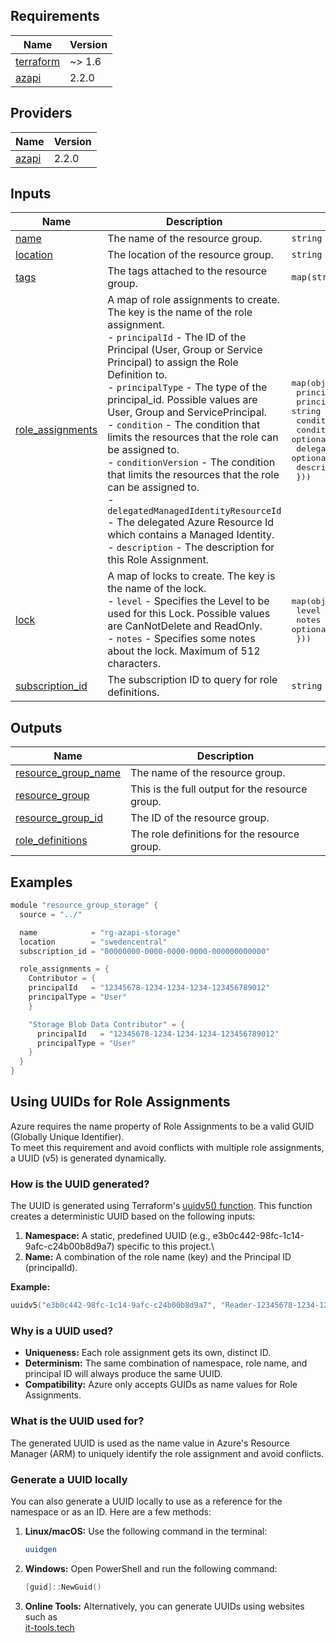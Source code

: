 <!-- BEGIN_TF_DOCS -->
## Requirements

| Name | Version |
|------|---------|
| <a name="requirement_terraform"></a> [terraform](#requirement\_terraform) | ~> 1.6 |
| <a name="requirement_azapi"></a> [azapi](#requirement\_azapi) | 2.2.0 |

## Providers

| Name | Version |
|------|---------|
| <a name="provider_azapi"></a> [azapi](#provider\_azapi) | 2.2.0 |

## Inputs

| Name | Description | Type | Default | Required |
|------|-------------|------|---------|:--------:|
| <a name="input_name"></a> [name](#input\_name) | The name of the resource group. | `string` | n/a | yes |
| <a name="input_location"></a> [location](#input\_location) | The location of the resource group. | `string` | n/a | yes |
| <a name="input_tags"></a> [tags](#input\_tags) | The tags attached to the resource group. | `map(string)` | `null` | no |
| <a name="input_role_assignments"></a> [role\_assignments](#input\_role\_assignments) | A map of role assignments to create. The key is the name of the role assignment.<br/> - `principalId` - The ID of the Principal (User, Group or Service Principal) to assign the Role Definition to.<br/> - `principalType` - The type of the principal\_id. Possible values are User, Group and ServicePrincipal.<br/> - `condition` - The condition that limits the resources that the role can be assigned to.<br/> - `conditionVersion` - The condition that limits the resources that the role can be assigned to.<br/> - `delegatedManagedIdentityResourceId` - The delegated Azure Resource Id which contains a Managed Identity.<br/> - `description` - The description for this Role Assignment. | <pre>map(object({<br/>    principalId                        = string<br/>    principalType                      = string<br/>    condition                          = optional(string)<br/>    conditionVersion                   = optional(string)<br/>    delegatedManagedIdentityResourceId = optional(string)<br/>    description                        = optional(string)<br/>  }))</pre> | `{}` | no |
| <a name="input_lock"></a> [lock](#input\_lock) | A map of locks to create. The key is the name of the lock.<br/> - `level` - Specifies the Level to be used for this Lock. Possible values are CanNotDelete and ReadOnly.<br/> - `notes` - Specifies some notes about the lock. Maximum of 512 characters. | <pre>map(object({<br/>    level = string<br/>    notes = optional(string)<br/>  }))</pre> | `{}` | no |
| <a name="input_subscription_id"></a> [subscription\_id](#input\_subscription\_id) | The subscription ID to query for role definitions. | `string` | n/a | yes |

## Outputs

| Name | Description |
|------|-------------|
| <a name="output_resource_group_name"></a> [resource\_group\_name](#output\_resource\_group\_name) | The name of the resource group. |
| <a name="output_resource_group"></a> [resource\_group](#output\_resource\_group) | This is the full output for the resource group. |
| <a name="output_resource_group_id"></a> [resource\_group\_id](#output\_resource\_group\_id) | The ID of the resource group. |
| <a name="output_role_definitions"></a> [role\_definitions](#output\_role\_definitions) | The role definitions for the resource group. |
<!-- END_TF_DOCS -->

## Examples

```go
module "resource_group_storage" {
  source = "../"

  name            = "rg-azapi-storage"
  location        = "swedencentral"
  subscription_id = "00000000-0000-0000-0000-000000000000"

  role_assignments = {
    Contributor = {
    principalId   = "12345678-1234-1234-1234-123456789012"
    principalType = "User"
    }

    "Storage Blob Data Contributor" = {
      principalId   = "12345678-1234-1234-1234-123456789012"
      principalType = "User"
    }
  }
}
```

## Using UUIDs for Role Assignments

Azure requires the name property of Role Assignments to be a valid GUID (Globally Unique Identifier).\
To meet this requirement and avoid conflicts with multiple role assignments, a UUID (v5) is generated dynamically.

### How is the UUID generated?

The UUID is generated using Terraform's [uuidv5() function](https://developer.hashicorp.com/terraform/language/functions/uuidv5). This function creates a deterministic UUID based on the following inputs:

1. **Namespace:** A static, predefined UUID (e.g., e3b0c442-98fc-1c14-9afc-c24b00b8d9a7) specific to this project.\
2. **Name:** A combination of the role name (key) and the Principal ID (principalId).

**Example:**

```go
uuidv5("e3b0c442-98fc-1c14-9afc-c24b00b8d9a7", "Reader-12345678-1234-1234-1234-123456789012")
```

### Why is a UUID used?

- **Uniqueness:** Each role assignment gets its own, distinct ID.
- **Determinism:** The same combination of namespace, role name, and principal ID will always produce the same UUID.
- **Compatibility:** Azure only accepts GUIDs as name values for Role Assignments.

### What is the UUID used for?

The generated UUID is used as the name value in Azure's Resource Manager (ARM) to uniquely identify the role assignment and avoid conflicts.

### Generate a UUID locally

You can also generate a UUID locally to use as a reference for the namespace or as an ID. Here are a few methods:

1. **Linux/macOS:** Use the following command in the terminal:

    ```bash
    uuidgen
    ```

2. **Windows:** Open PowerShell and run the following command:

    ```powershell
    [guid]::NewGuid()
    ```

3. **Online Tools:** Alternatively, you can generate UUIDs using websites such as\
[it-tools.tech](https://it-tools.tech/uuid-generator)

